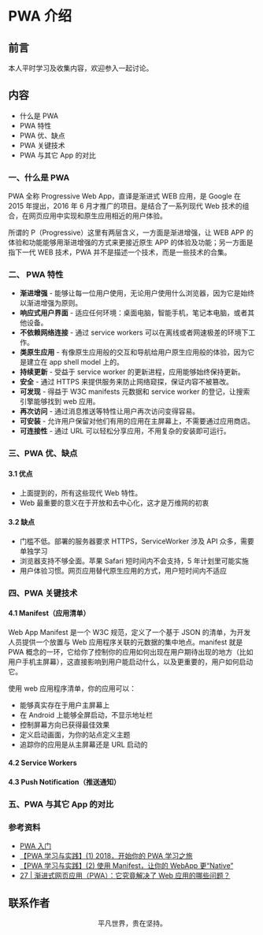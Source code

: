 # PWA 介绍

## 前言

本人平时学习及收集内容，欢迎参入一起讨论。

## 内容

- 什么是 PWA
- PWA 特性
- PWA 优、缺点
- PWA 关键技术
- PWA 与其它 App 的对比

### 一、什么是 PWA

PWA 全称 Progressive Web App，直译是渐进式 WEB 应用，是 Google 在 2015 年提出，2016 年 6 月才推广的项目。是结合了一系列现代 Web 技术的组合，在网页应用中实现和原生应用相近的用户体验。

所谓的 P（Progressive）这里有两层含义，一方面是渐进增强，让 WEB APP 的体验和功能能够用渐进增强的方式来更接近原生 APP 的体验及功能；另一方面是指下一代 WEB 技术，PWA 并不是描述一个技术，而是一些技术的合集。

### 二、 PWA 特性

- **渐进增强** - 能够让每一位用户使用，无论用户使用什么浏览器，因为它是始终以渐进增强为原则。
- **响应式用户界面** - 适应任何环境：桌面电脑，智能手机，笔记本电脑，或者其他设备。
- **不依赖网络连接** - 通过 service workers 可以在离线或者网速极差的环境下工作。
- **类原生应用** - 有像原生应用般的交互和导航给用户原生应用般的体验，因为它是建立在 app shell model 上的。
- **持续更新** - 受益于 service worker 的更新进程，应用能够始终保持更新。
- **安全** - 通过 HTTPS 来提供服务来防止网络窥探，保证内容不被篡改。
- **可发现** - 得益于 W3C manifests 元数据和 service worker 的登记，让搜索引擎能够找到 web 应用。
- **再次访问** - 通过消息推送等特性让用户再次访问变得容易。
- **可安装** - 允许用户保留对他们有用的应用在主屏幕上，不需要通过应用商店。
- **可连接性** - 通过 URL 可以轻松分享应用，不用复杂的安装即可运行。

### 三、PWA 优、缺点

#### 3.1 优点

- 上面提到的，所有这些现代 Web 特性。
- Web 最重要的意义在于开放和去中心化，这才是万维网的初衷

#### 3.2 缺点

- 门槛不低。部署的服务器要求 HTTPS，ServiceWorker 涉及 API 众多，需要单独学习
- 浏览器支持不够全面。苹果 Safari 短时间内不会支持，5 年计划里可能实施
- 用户体验习惯。网页应用替代原生应用的方式，用户短时间内不适应

### 四、PWA 关键技术

#### 4.1 Manifest（应用清单）

Web App Manifest 是一个 W3C 规范，定义了一个基于 JSON 的清单，为开发人员提供一个放置与 Web 应用程序关联的元数据的集中地点。manifest 就是 PWA 概念的一环，它给你了控制你的应用如何出现在用户期待出现的地方（比如用户手机主屏幕），这直接影响到用户能启动什么，以及更重要的，用户如何启动它。

使用 web 应用程序清单，你的应用可以：

- 能够真实存在于用户主屏幕上
- 在 Android 上能够全屏启动，不显示地址栏
- 控制屏幕方向已获得最佳效果
- 定义启动画面，为你的站点定义主题
- 追踪你的应用是从主屏幕还是 URL 启动的

#### 4.2 Service Workers

#### 4.3 Push Notification（推送通知）

### 五、PWA 与其它 App 的对比

### 参考资料

- [PWA 入门](https://zhuanlan.zhihu.com/p/32601560)
- [【PWA 学习与实践】(1) 2018，开始你的 PWA 学习之旅](https://github.com/alienzhou/blog/issues/2)
- [【PWA 学习与实践】(2) 使用 Manifest，让你的 WebApp 更“Native”](https://github.com/alienzhou/blog/issues/3)
- [27 | 渐进式网页应用（PWA）：它究竟解决了 Web 应用的哪些问题？](https://time.geekbang.org/column/article/144983)

## 联系作者

<div align="center">
    <p>
        平凡世界，贵在坚持。
    </p>
    <img :src="$withBase('/about/contact.png')" />
</div>

